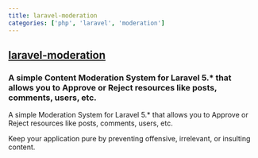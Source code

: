```yaml
---
title: laravel-moderation
categories: ['php', 'laravel', 'moderation']
---
```

## [laravel-moderation](https://github.com/hootlex/laravel-moderation)

### A simple Content Moderation System for Laravel 5.* that allows you to Approve or Reject resources like posts, comments, users, etc.

A simple Moderation System for Laravel 5.* that allows you to Approve or Reject resources like posts, comments, users, etc.

Keep your application pure by preventing offensive, irrelevant, or insulting content.
